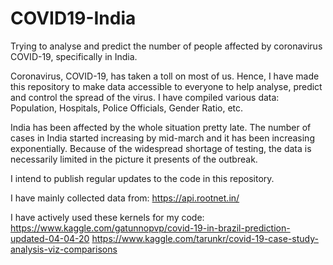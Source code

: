 # COVID19-India
Trying to analyse and predict the number of people affected by coronavirus COVID-19, specifically in India. 

Coronavirus, COVID-19, has taken a toll on most of us. Hence, I have made this repository to make data accessible to everyone to help analyse, predict and control the spread of the virus. I have compiled various data: Population, Hospitals, Police Officials, Gender Ratio, etc.

India has been affected by the whole situation pretty late. The number of cases in India started increasing by mid-march and it has been increasing exponentially. Because of the widespread shortage of testing, the data is necessarily limited in the picture it presents of the outbreak.

I intend to publish regular updates to the code in this repository.

I have mainly collected data from: https://api.rootnet.in/


I have actively used these kernels for my code:
https://www.kaggle.com/gatunnopvp/covid-19-in-brazil-prediction-updated-04-04-20
https://www.kaggle.com/tarunkr/covid-19-case-study-analysis-viz-comparisons
